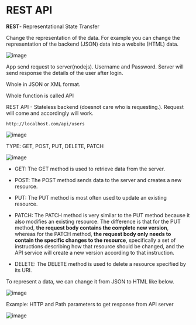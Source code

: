 # REST API

**REST**- Representational State Transfer

Change the representation of the data. For example you can change the representation of the backend (JSON) data into a website (HTML) data.

![image](https://user-images.githubusercontent.com/33658792/230184654-ce3f1c43-ab6a-4ca6-ae67-6be37a85a45d.png)

App send request to server(nodejs). Username and Password. Server will send response the details of the user after login.

Whole in JSON or XML format. 

Whole function is called API

REST API - Stateless backend (doesnot care who is requesting.). Request will come and accordingly will work.

```
http://localhost.com/api/users
```

![image](https://user-images.githubusercontent.com/33658792/230185220-60effc65-3364-47b0-9787-11e86c33070d.png)

TYPE: GET, POST, PUT, DELETE, PATCH

![image](https://user-images.githubusercontent.com/33658792/230722470-ea67907e-d0b3-4269-bbbb-ef59ae1ba03c.png)


* GET: The GET method is used to retrieve data from the server.

* POST: The POST method sends data to the server and creates a new resource.

* PUT: The PUT method is most often used to update an existing resource.

* PATCH: The PATCH method is very similar to the PUT method because it also modifies an existing resource. The difference is that for the PUT method, **the request body contains the complete new version**, whereas for the PATCH method, **the request body only needs to contain the specific changes to the resource**, specifically a set of instructions describing how that resource should be changed, and the API service will create a new version according to that instruction.

* DELETE: The DELETE method is used to delete a resource specified by its URI.

To represent a data, we can change it from JSON to HTML like below.

![image](https://user-images.githubusercontent.com/33658792/230186537-aaf089bf-7815-4e9c-8a76-a978257b3c5b.png)

Example: HTTP and Path parameters to get response from API server

![image](https://user-images.githubusercontent.com/33658792/230722393-e4755868-00de-4e57-87ee-0e4aa646a75a.png)
